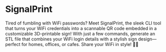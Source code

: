 # SignalPrint
Tired of fumbling with WiFi passwords? Meet SignalPrint, the sleek CLI tool that turns your WiFi credentials into a scannable QR code embedded in a customizable 3D-printable sign! With just a few commands, generate an STL file that combines your WiFi login details with a stylish sign design—perfect for homes, offices, or cafes. Share your WiFi in style! 🚀✨
